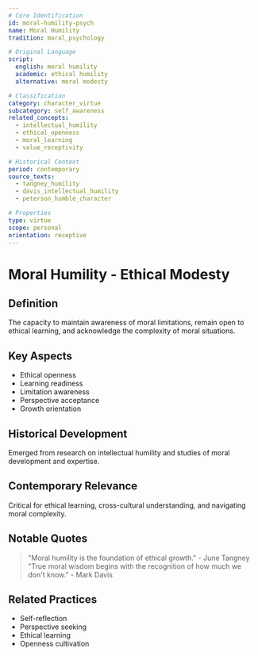 ```yaml
---
# Core Identification
id: moral-humility-psych
name: Moral Humility
tradition: moral_psychology

# Original Language
script:
  english: moral humility
  academic: ethical humility
  alternative: moral modesty

# Classification
category: character_virtue
subcategory: self_awareness
related_concepts:
  - intellectual_humility
  - ethical_openness
  - moral_learning
  - value_receptivity

# Historical Context
period: contemporary
source_texts:
  - tangney_humility
  - davis_intellectual_humility
  - peterson_humble_character

# Properties
type: virtue
scope: personal
orientation: receptive
---
```


# Moral Humility - Ethical Modesty

## Definition
The capacity to maintain awareness of moral limitations, remain open to ethical learning, and acknowledge the complexity of moral situations.

## Key Aspects
- Ethical openness
- Learning readiness
- Limitation awareness
- Perspective acceptance
- Growth orientation

## Historical Development
Emerged from research on intellectual humility and studies of moral development and expertise.

## Contemporary Relevance
Critical for ethical learning, cross-cultural understanding, and navigating moral complexity.

## Notable Quotes
> "Moral humility is the foundation of ethical growth." - June Tangney
> "True moral wisdom begins with the recognition of how much we don't know." - Mark Davis

## Related Practices
- Self-reflection
- Perspective seeking
- Ethical learning
- Openness cultivation